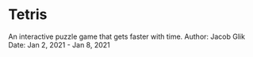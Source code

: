 # Tetris

An interactive puzzle game that gets faster with time.
Author: Jacob Glik
Date: Jan 2, 2021 - Jan 8, 2021
